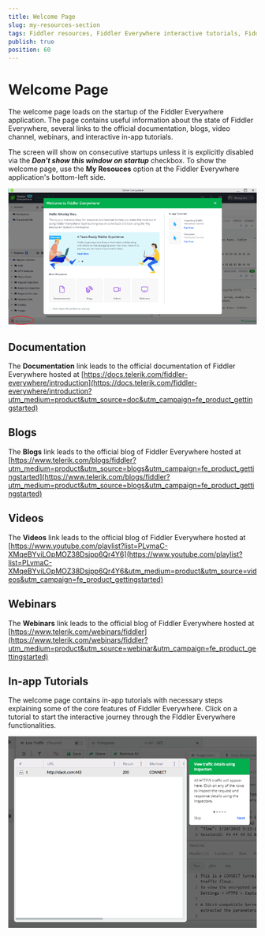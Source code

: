```yaml
---
title: Welcome Page
slug: my-resources-section
tags: Fiddler resources, Fiddler Everywhere interactive tutorials, Fiddler Everywhere blogs, Fiddler Everywhere webinars
publish: true
position: 60
---
```


# Welcome Page

The welcome page loads on the startup of the Fiddler Everywhere application. The page contains useful information about the state of Fiddler Everywhere, several links to the official documentation, blogs, video channel, webinars, and interactive in-app tutorials.

The screen will show on consecutive startups unless it is explicitly disabled via the **_Don't show this window on startup_** checkbox. To show the welcome page, use the **My Resouces** option at the Fiddler Everywhere application's bottom-left side.

![My Resources option at the bottom-left](../images/resources/my-resources-main-page.png)

## Documentation

The **Documentation** link leads to the official documentation of Fiddler Everywhere hosted at [https://docs.telerik.com/fiddler-everywhere/introduction](https://docs.telerik.com/fiddler-everywhere/introduction?utm_medium=product&utm_source=doc&utm_campaign=fe_product_gettingstarted)

## Blogs

The **Blogs** link leads to the official blog of Fiddler Everywhere hosted at [https://www.telerik.com/blogs/fiddler?utm_medium=product&utm_source=blogs&utm_campaign=fe_product_gettingstarted](https://www.telerik.com/blogs/fiddler?utm_medium=product&utm_source=blogs&utm_campaign=fe_product_gettingstarted)

## Videos

The **Videos** link leads to the official blog of Fiddler Everywhere hosted at [https://www.youtube.com/playlist?list=PLvmaC-XMqeBYviLOpMOZ38Dsjpp6Qr4Y6](https://www.youtube.com/playlist?list=PLvmaC-XMqeBYviLOpMOZ38Dsjpp6Qr4Y6&utm_medium=product&utm_source=videos&utm_campaign=fe_product_gettingstarted)


## Webinars

The **Webinars** link leads to the official blog of Fiddler Everywhere hosted at [https://www.telerik.com/webinars/fiddler](https://www.telerik.com/webinars/fiddler?utm_medium=product&utm_source=webinar&utm_campaign=fe_product_gettingstarted)

## In-app Tutorials

The welcome page contains in-app tutorials with necessary steps explaining some of the core features of Fiddler Everywhere. Click on a tutorial to start the interactive journey through the FIddler Everywhere functionalities.

![Interactive in-app tutorials](../images/resources/in-app-tuto-002.png)